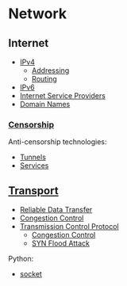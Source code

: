 # Network
## Internet
- [IPv4](Internet/IPv4/README.md)
  - [Addressing](Internet/IPv4/Addressing.md)
  - [Routing](Internet/IPv4/Routing.md)
- [IPv6](Internet/IPv6/README.md)
- [Internet Service Providers](Internet/Internet%20Service%20Providers.md)
- [Domain Names](Internet/Domain%20Names.md)

### [Censorship](Internet/Censorship/README.md)
Anti-censorship technologies:
- [Tunnels](Internet/Censorship/Tunnels.md)
- [Services](Internet/Censorship/Services.md)

## [Transport](Transport/README.md)
- [Reliable Data Transfer](Transport/Reliable%20Data%20Transfer.md)
- [Congestion Control](Transport/Congestion%20Control.md)
- [Transmission Control Protocol](Transport/TCP/README.md)
  - [Congestion Control](Transport/TCP/Congestion%20Control.md)
  - [SYN Flood Attack](Transport/TCP/SYN%20Flood%20Attack.md)

Python:
- [socket](Transport/Python/socket.md)